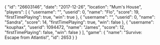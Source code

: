{
  "id": "26603146",
  "date": "2017-12-26",
  "location": "Mum's House",
  "players": [
    {
      "username": "",
      "userid": 0,
      "name": "Flo",
      "score": 19,
      "firstTimePlaying": true,
      "win": true
    },
    {
      "username": "",
      "userid": 0,
      "name": "Sandra",
      "score": 14,
      "firstTimePlaying": true,
      "win": false
    },
    {
      "username": "kouphax",
      "userid": 1094472,
      "name": "James",
      "score": 12,
      "firstTimePlaying": false,
      "win": false
    }
  ],
  "game": {
    "name": "Survive: Escape from Atlantis!",
    "id": 2653
  }
}
